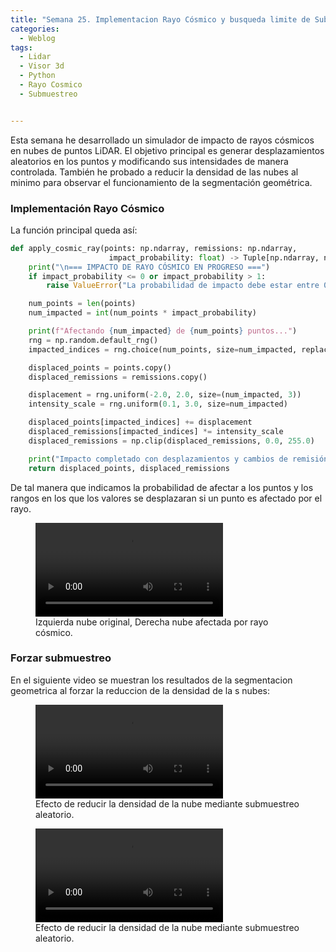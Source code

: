 ```yaml
---
title: "Semana 25. Implementacion Rayo Cósmico y busqueda limite de Submuestreo"
categories:
  - Weblog
tags:
  - Lidar
  - Visor 3d
  - Python
  - Rayo Cosmico
  - Submuestreo


---
```


Esta semana he desarrollado un simulador de impacto de rayos cósmicos en nubes de puntos LiDAR. El objetivo principal es generar desplazamientos aleatorios en los puntos y modificando sus intensidades de manera controlada. También he probado a reducir la densidad de las nubes al minimo para observar el funcionamiento de la segmentación geométrica.

### Implementación Rayo Cósmico

La función principal queda así:

```python
def apply_cosmic_ray(points: np.ndarray, remissions: np.ndarray, 
                      impact_probability: float) -> Tuple[np.ndarray, np.ndarray]:
    print("\n=== IMPACTO DE RAYO CÓSMICO EN PROGRESO ===")
    if impact_probability <= 0 or impact_probability > 1:
        raise ValueError("La probabilidad de impacto debe estar entre 0 y 1")

    num_points = len(points)
    num_impacted = int(num_points * impact_probability)

    print(f"Afectando {num_impacted} de {num_points} puntos...")
    rng = np.random.default_rng()
    impacted_indices = rng.choice(num_points, size=num_impacted, replace=False)

    displaced_points = points.copy()
    displaced_remissions = remissions.copy()

    displacement = rng.uniform(-2.0, 2.0, size=(num_impacted, 3))
    intensity_scale = rng.uniform(0.1, 3.0, size=num_impacted)

    displaced_points[impacted_indices] += displacement
    displaced_remissions[impacted_indices] *= intensity_scale
    displaced_remissions = np.clip(displaced_remissions, 0.0, 255.0)

    print("Impacto completado con desplazamientos y cambios de remisión.")
    return displaced_points, displaced_remissions
```
De tal manera que indicamos la probabilidad de afectar a los puntos y los rangos en los que los valores se desplazaran si un punto es afectado por el rayo.

<figure class="align-center" style="max-width: 100%">
  <video controls style="max-width: 100%; height: auto;">
    <source src="{{ site.url }}{{ site.baseurl }}/assets/videos/rayoCosmico.webm" type="video/webm">
  </video>
  <figcaption>Izquierda nube original, Derecha nube afectada por rayo cósmico.</figcaption>
</figure>

### Forzar submuestreo

En el siguiente video se muestran los resultados de la segmentacion geometrica al forzar la reduccion de la densidad de la s nubes:

<figure class="align-center" style="max-width: 100%">
  <video controls style="max-width: 100%; height: auto;">
    <source src="{{ site.url }}{{ site.baseurl }}/assets/videos/subSeg1.mp4" type="video/webm">
  </video>
  <figcaption>Efecto de reducir la densidad de la nube mediante submuestreo aleatorio.</figcaption>
</figure>

<figure class="align-center" style="max-width: 100%">
  <video controls style="max-width: 100%; height: auto;">
    <source src="{{ site.url }}{{ site.baseurl }}/assets/videos/subSeg2.mp4" type="video/webm">
  </video>
  <figcaption>Efecto de reducir la densidad de la nube mediante submuestreo aleatorio.</figcaption>
</figure>



